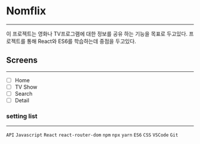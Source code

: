 # Nomflix
-----

이 프로젝트는 영화나 TV프로그램에 대한 정보를 공유 하는 기능을 목표로 두고있다.
프로젝트를 통해 React와 ES6를 학습하는데 중점을 두고있다.

## Screens
-----
- [ ] Home
- [ ] TV Show
- [ ] Search
- [ ] Detail

### setting list
-----
`API` `Javascript` `React` `react-router-dom` `npm` `npx` `yarn` `ES6` `CSS` `VSCode` `Git` 



